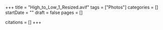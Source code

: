 +++
title = "High_to_Low_1_Resized.avif"
tags = ["Photos"]
categories = []
startDate = ""
draft = false
pages = []

citations = []
+++
